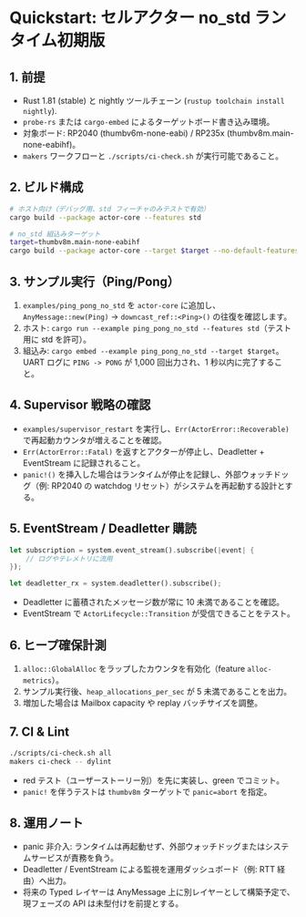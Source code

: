 # Quickstart: セルアクター no_std ランタイム初期版

## 1. 前提

- Rust 1.81 (stable) と nightly ツールチェーン (`rustup toolchain install nightly`).
- `probe-rs` または `cargo-embed` によるターゲットボード書き込み環境。
- 対象ボード: RP2040 (thumbv6m-none-eabi) / RP235x (thumbv8m.main-none-eabihf)。
- `makers` ワークフローと `./scripts/ci-check.sh` が実行可能であること。

## 2. ビルド構成

```bash
# ホスト向け（デバッグ用、std フィーチャのみテストで有効）
cargo build --package actor-core --features std

# no_std 組込みターゲット
target=thumbv8m.main-none-eabihf
cargo build --package actor-core --target $target --no-default-features
```

## 3. サンプル実行（Ping/Pong）

1. `examples/ping_pong_no_std` を `actor-core` に追加し、`AnyMessage::new(Ping)` → `downcast_ref::<Ping>()` の往復を確認します。
2. ホスト: `cargo run --example ping_pong_no_std --features std`（テスト用に std を許可）。
3. 組込み: `cargo embed --example ping_pong_no_std --target $target`。UART ログに `PING -> PONG` が 1,000 回出力され、1 秒以内に完了すること。

## 4. Supervisor 戦略の確認

- `examples/supervisor_restart` を実行し、`Err(ActorError::Recoverable)` で再起動カウンタが増えることを確認。  
- `Err(ActorError::Fatal)` を返すとアクターが停止し、Deadletter + EventStream に記録されること。  
- `panic!()` を挿入した場合はランタイムが停止を記録し、外部ウォッチドッグ（例: RP2040 の watchdog リセット）がシステムを再起動する設計とする。

## 5. EventStream / Deadletter 購読

```rust
let subscription = system.event_stream().subscribe(|event| {
    // ログやテレメトリに流用
});

let deadletter_rx = system.deadletter().subscribe();
```

- Deadletter に蓄積されたメッセージ数が常に 10 未満であることを確認。
- EventStream で `ActorLifecycle::Transition` が受信できることをテスト。

## 6. ヒープ確保計測

1. `alloc::GlobalAlloc` をラップしたカウンタを有効化（feature `alloc-metrics`）。
2. サンプル実行後、`heap_allocations_per_sec` が 5 未満であることを出力。
3. 増加した場合は Mailbox capacity や replay バッチサイズを調整。

## 7. CI & Lint

```bash
./scripts/ci-check.sh all
makers ci-check -- dylint
```

- red テスト（ユーザーストーリー別）を先に実装し、green でコミット。
- `panic!` を伴うテストは `thumbv8m` ターゲットで `panic=abort` を指定。

## 8. 運用ノート

- panic 非介入: ランタイムは再起動せず、外部ウォッチドッグまたはシステムサービスが責務を負う。  
- Deadletter / EventStream による監視を運用ダッシュボード（例: RTT 経由）へ出力。  
- 将来の Typed レイヤーは AnyMessage 上に別レイヤーとして構築予定で、現フェーズの API は未型付けを前提とする。

